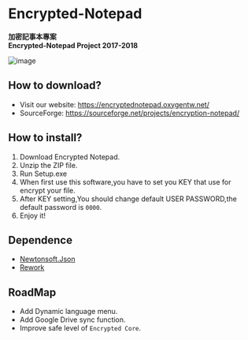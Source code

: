 # Encrypted-Notepad

**加密記事本專案**
<br/>
**Encrypted-Notepad Project 2017-2018**

![image](https://oxygentw.net/wp-files/logo/logo-resize.png)

## How to download?
- Visit our website: https://encryptednotepad.oxygentw.net/
- SourceForge: https://sourceforge.net/projects/encryption-notepad/

## How to install?
1. Download Encrypted Notepad.
2. Unzip the ZIP file.
3. Run Setup.exe
4. When first use this software,you have to set you KEY that use for encrypt your file.
5. After KEY setting,You should change default USER PASSWORD,the default password is ```0000```.
6. Enjoy it!

## Dependence
- [Newtonsoft.Json](https://www.newtonsoft.com/json)
- [Rework](https://github.com/Lukejkw/Rework)

## RoadMap
- Add Dynamic language menu.
- Add Google Drive sync function.
- Improve safe level of ```Encrypted Core```.
